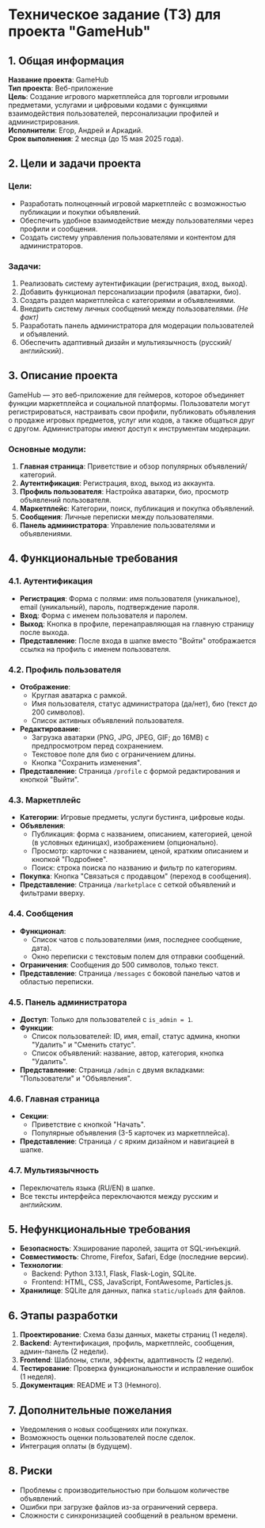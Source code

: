 # Техническое задание (ТЗ) для проекта "GameHub"

## 1. Общая информация

**Название проекта**: GameHub  
**Тип проекта**: Веб-приложение  
**Цель**: Создание игрового маркетплейса для торговли игровыми предметами, услугами и цифровыми кодами с функциями взаимодействия пользователей, персонализации профилей и администрирования.  
**Исполнители**: Егор, Андрей и Аркадий.  
**Срок выполнения**: 2 месяца (до 15 мая 2025 года).  

## 2. Цели и задачи проекта

### Цели:
- Разработать полноценный игровой маркетплейс с возможностью публикации и покупки объявлений.
- Обеспечить удобное взаимодействие между пользователями через профили и сообщения.
- Создать систему управления пользователями и контентом для администраторов.

### Задачи:
1. Реализовать систему аутентификации (регистрация, вход, выход).
2. Добавить функционал персонализации профиля (аватарки, био).
3. Создать раздел маркетплейса с категориями и объявлениями.
4. Внедрить систему личных сообщений между пользователями. _(Не факт)_
5. Разработать панель администратора для модерации пользователей и объявлений.
6. Обеспечить адаптивный дизайн и мультиязычность (русский/английский).

## 3. Описание проекта

GameHub — это веб-приложение для геймеров, которое объединяет функции маркетплейса и социальной платформы. Пользователи могут регистрироваться, настраивать свои профили, публиковать объявления о продаже игровых предметов, услуг или кодов, а также общаться друг с другом. Администраторы имеют доступ к инструментам модерации.

### Основные модули:
1. **Главная страница**: Приветствие и обзор популярных объявлений/категорий.
2. **Аутентификация**: Регистрация, вход, выход из аккаунта.
3. **Профиль пользователя**: Настройка аватарки, био, просмотр объявлений пользователя.
4. **Маркетплейс**: Категории, поиск, публикация и покупка объявлений.
5. **Сообщения**: Личные переписки между пользователями.
6. **Панель администратора**: Управление пользователями и объявлениями.

## 4. Функциональные требования

### 4.1. Аутентификация
- **Регистрация**: Форма с полями: имя пользователя (уникальное), email (уникальный), пароль, подтверждение пароля.
- **Вход**: Форма с именем пользователя и паролем.
- **Выход**: Кнопка в профиле, перенаправляющая на главную страницу после выхода.
- **Представление**: После входа в шапке вместо "Войти" отображается ссылка на профиль с именем пользователя.

### 4.2. Профиль пользователя
- **Отображение**:
    - Круглая аватарка с рамкой.
    - Имя пользователя, статус администратора (да/нет), био (текст до 200 символов).
    - Список активных объявлений пользователя.
- **Редактирование**:
    - Загрузка аватарки (PNG, JPG, JPEG, GIF; до 16MB) с предпросмотром перед сохранением.
    - Текстовое поле для био с ограничением длины.
    - Кнопка "Сохранить изменения".
- **Представление**: Страница `/profile` с формой редактирования и кнопкой "Выйти".

### 4.3. Маркетплейс
- **Категории**: Игровые предметы, услуги бустинга, цифровые коды.
- **Объявления**:
    - Публикация: форма с названием, описанием, категорией, ценой (в условных единицах), изображением (опционально).
    - Просмотр: карточки с названием, ценой, кратким описанием и кнопкой "Подробнее".
    - Поиск: строка поиска по названию и фильтр по категориям.
- **Покупка**: Кнопка "Связаться с продавцом" (переход в сообщения).
- **Представление**: Страница `/marketplace` с сеткой объявлений и фильтрами вверху.

### 4.4. Сообщения
- **Функционал**:
    - Список чатов с пользователями (имя, последнее сообщение, дата).
    - Окно переписки с текстовым полем для отправки сообщений.
- **Ограничения**: Сообщения до 500 символов, только текст.
- **Представление**: Страница `/messages` с боковой панелью чатов и областью переписки.

### 4.5. Панель администратора
- **Доступ**: Только для пользователей с `is_admin = 1`.
- **Функции**:
    - Список пользователей: ID, имя, email, статус админа, кнопки "Удалить" и "Сменить статус".
    - Список объявлений: название, автор, категория, кнопка "Удалить".
- **Представление**: Страница `/admin` с двумя вкладками: "Пользователи" и "Объявления".

### 4.6. Главная страница
- **Секции**:
    - Приветствие с кнопкой "Начать".
    - Популярные объявления (3-5 карточек из маркетплейса).
- **Представление**: Страница `/` с ярким дизайном и навигацией в шапке.

### 4.7. Мультиязычность
- Переключатель языка (RU/EN) в шапке.
- Все тексты интерфейса переключаются между русским и английским.

## 5. Нефункциональные требования

- **Безопасность**: Хэширование паролей, защита от SQL-инъекций.
- **Совместимость**: Chrome, Firefox, Safari, Edge (последние версии).
- **Технологии**:
    - Backend: Python 3.13.1, Flask, Flask-Login, SQLite.
    - Frontend: HTML, CSS, JavaScript, FontAwesome, Particles.js.
- **Хранилище**: SQLite для данных, папка `static/uploads` для файлов.

## 6. Этапы разработки
1. **Проектирование**: Схема базы данных, макеты страниц (1 неделя).
2. **Backend**: Аутентификация, профиль, маркетплейс, сообщения, админ-панель (2 недели).
3. **Frontend**: Шаблоны, стили, эффекты, адаптивность (2 недели).
4. **Тестирование**: Проверка функциональности и исправление ошибок (1 неделя).
5. **Документация**: README и ТЗ (Немного).

## 7. Дополнительные пожелания

- Уведомления о новых сообщениях или покупках.
- Возможность оценки пользователей после сделок.
- Интеграция оплаты (в будущем).

## 8. Риски

- Проблемы с производительностью при большом количестве объявлений.
- Ошибки при загрузке файлов из-за ограничений сервера.
- Сложности с синхронизацией сообщений в реальном времени.
